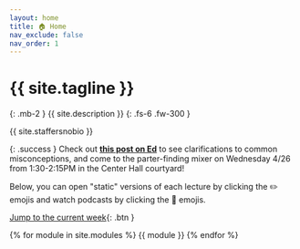 ```yaml
---
layout: home
title: 🏠 Home
nav_exclude: false
nav_order: 1
---
```


# {{ site.tagline }}
{: .mb-2 }
{{ site.description }}
{: .fs-6 .fw-300 }

{{ site.staffersnobio }}

{: .success } 
Check out [**this post on Ed**](https://edstem.org/us/courses/38383/discussion/3014984) to see clarifications to common misconceptions, and come to the parter-finding mixer on Wednesday 4/26 from 1:30-2:15PM in the Center Hall courtyard!

Below, you can open "static" versions of each lecture by clicking the ✏️ emojis and watch podcasts by clicking the 🎥 emojis.

[Jump to the current week](#week-3-visualization-and-more-dataframes){: .btn }

{% for module in site.modules %}
{{ module }}
{% endfor %}